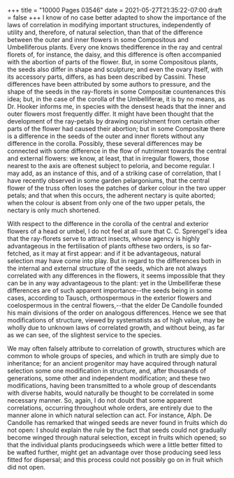 +++
title = "10000 Pages 03546"
date = 2021-05-27T21:35:22-07:00
draft = false
+++
I know of no case better adapted to show the importance of the laws of correlation in modifying important structures, independently of utility and, therefore, of natural selection, than that of the difference between the outer and inner flowers in some Compositous and Umbelliferous plants. Every one knows thedifference in the ray and central florets of, for instance, the daisy, and this difference is often accompanied with the abortion of parts of the flower. But, in some Compositous plants, the seeds also differ in shape and sculpture; and even the ovary itself, with its accessory parts, differs, as has been described by Cassini. These differences have been attributed by some authors to pressure, and the shape of the seeds in the ray-florets in some Compositæ countenances this idea; but, in the case of the corolla of the Umbelliferæ, it is by no means, as Dr. Hooker informs me, in species with the densest heads that the inner and outer flowers most frequently differ. It might have been thought that the development of the ray-petals by drawing nourishment from certain other parts of the flower had caused their abortion; but in some Compositæ there is a difference in the seeds of the outer and inner florets without any difference in the corolla. Possibly, these several differences may be connected with some difference in the flow of nutriment towards the central and external flowers: we know, at least, that in irregular flowers, those nearest to the axis are oftenest subject to peloria, and become regular. I may add, as an instance of this, and of a striking case of correlation, that I have recently observed in some garden pelargoniums, that the central flower of the truss often loses the patches of darker colour in the two upper petals; and that when this occurs, the adherent nectary is quite aborted; when the colour is absent from only one of the two upper petals, the nectary is only much shortened.

With respect to the difference in the corolla of the central and exterior flowers of a head or umbel, I do not feel at all sure that C. C. Sprengel's idea that the ray-florets serve to attract insects, whose agency is highly advantageous in the fertilisation of plants ofthese two orders, is so far-fetched, as it may at first appear: and if it be advantageous, natural selection may have come into play. But in regard to the differences both in the internal and external structure of the seeds, which are not always correlated with any differences in the flowers, it seems impossible that they can be in any way advantageous to the plant: yet in the Umbelliferæ these differences are of such apparent importance--the seeds being in some cases, according to Tausch, orthospermous in the exterior flowers and coelospermous in the central flowers,--that the elder De Candolle founded his main divisions of the order on analogous differences. Hence we see that modifications of structure, viewed by systematists as of high value, may be wholly due to unknown laws of correlated growth, and without being, as far as we can see, of the slightest service to the species.

We may often falsely attribute to correlation of growth, structures which are common to whole groups of species, and which in truth are simply due to inheritance; for an ancient progenitor may have acquired through natural selection some one modification in structure, and, after thousands of generations, some other and independent modification; and these two modifications, having been transmitted to a whole group of descendants with diverse habits, would naturally be thought to be correlated in some necessary manner. So, again, I do not doubt that some apparent correlations, occurring throughout whole orders, are entirely due to the manner alone in which natural selection can act. For instance, Alph. De Candolle has remarked that winged seeds are never found in fruits which do not open: I should explain the rule by the fact that seeds could not gradually become winged through natural selection, except in fruits which opened; so that the individual plants producingseeds which were a little better fitted to be wafted further, might get an advantage over those producing seed less fitted for dispersal; and this process could not possibly go on in fruit which did not open.

